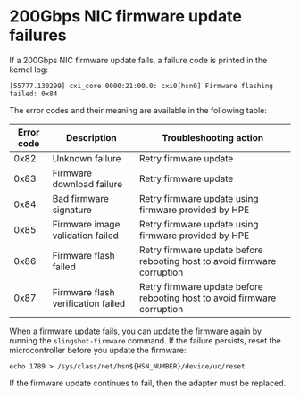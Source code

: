
# 200Gbps NIC firmware update failures

If a 200Gbps NIC firmware update fails, a failure code is printed in the kernel log:

```screen
[55777.130299] cxi_core 0000:21:00.0: cxi0[hsn0] Firmware flashing failed: 0x84
```

The error codes and their meaning are available in the following table:

| Error code | Description                        | Troubleshooting action                                                   |
|------------|------------------------------------|--------------------------------------------------------------------------|
| 0x82       | Unknown failure                    | Retry firmware update                                                    |
| 0x83       | Firmware download failure          | Retry firmware update                                                    |
| 0x84       | Bad firmware signature             | Retry firmware update using firmware provided by HPE                     |
| 0x85       | Firmware image validation failed   | Retry firmware update using firmware provided by HPE                     |
| 0x86       | Firmware flash failed              | Retry firmware update before rebooting host to avoid firmware corruption |
| 0x87       | Firmware flash verification failed | Retry firmware update before rebooting host to avoid firmware corruption |

When a firmware update fails, you can update the firmware again by running the `slingshot-firmware`
command. If the failure persists, reset the microcontroller before you update the firmware:

```screen
echo 1789 > /sys/class/net/hsn${HSN_NUMBER}/device/uc/reset
```

If the firmware update continues to fail, then the adapter must be replaced.
